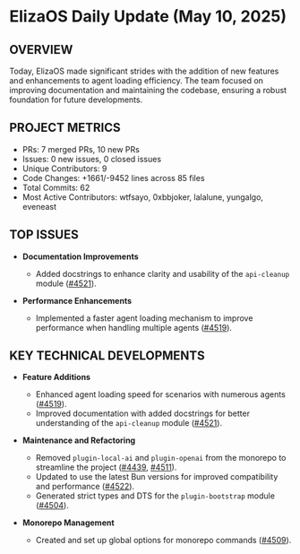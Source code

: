 # ElizaOS Daily Update (May 10, 2025)

## OVERVIEW 
Today, ElizaOS made significant strides with the addition of new features and enhancements to agent loading efficiency. The team focused on improving documentation and maintaining the codebase, ensuring a robust foundation for future developments.

## PROJECT METRICS
- PRs: 7 merged PRs, 10 new PRs
- Issues: 0 new issues, 0 closed issues
- Unique Contributors: 9
- Code Changes: +1661/-9452 lines across 85 files
- Total Commits: 62
- Most Active Contributors: wtfsayo, 0xbbjoker, lalalune, yungalgo, eveneast

## TOP ISSUES
- **Documentation Improvements**
  - Added docstrings to enhance clarity and usability of the `api-cleanup` module ([#4521](https://github.com/elizaos/eliza/pull/4521)).
  
- **Performance Enhancements**
  - Implemented a faster agent loading mechanism to improve performance when handling multiple agents ([#4519](https://github.com/elizaos/eliza/pull/4519)).

## KEY TECHNICAL DEVELOPMENTS
- **Feature Additions**
  - Enhanced agent loading speed for scenarios with numerous agents ([#4519](https://github.com/elizaos/eliza/pull/4519)).
  - Improved documentation with added docstrings for better understanding of the `api-cleanup` module ([#4521](https://github.com/elizaos/eliza/pull/4521)).
  
- **Maintenance and Refactoring**
  - Removed `plugin-local-ai` and `plugin-openai` from the monorepo to streamline the project ([#4439](https://github.com/elizaos/eliza/pull/4439), [#4511](https://github.com/elizaos/eliza/pull/4511)).
  - Updated to use the latest Bun versions for improved compatibility and performance ([#4522](https://github.com/elizaos/eliza/pull/4522)).
  - Generated strict types and DTS for the `plugin-bootstrap` module ([#4504](https://github.com/elizaos/eliza/pull/4504)).
  
- **Monorepo Management**
  - Created and set up global options for monorepo commands ([#4509](https://github.com/elizaos/eliza/pull/4509)).